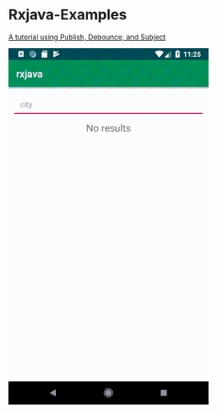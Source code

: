 # Rxjava-Examples
[A tutorial using Publish, Debounce, and Subject](https://medium.com/@shivamdhuria/learn-by-doing-android-diving-into-rxjava-rxandroid-publishsubject-map-function-and-debounce-15022befb21c)

![demo](demoSearch.gif)
